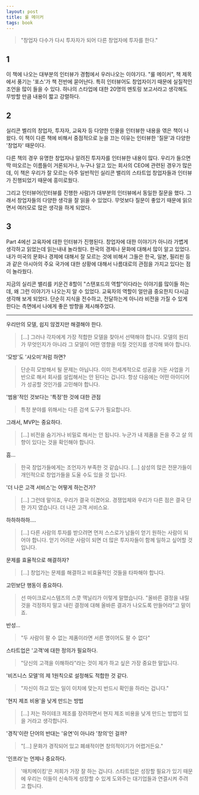 ```yaml
---
layout: post
title: 룰 메이커
tags: book
---
```


> "창업자 다수가 다시 투자자가 되어 다른 창업자에 투자를 한다."

## 1
이 책에 나오는 대부분의 인터뷰가 경험에서 우러나오는 이야기다. "룰 메이커", 책 제목에서 풍기는 '포스'가 책 전반에 묻어난다. 특히 인터뷰어도 창업자이기 때문에 실질적인 조언을 많이 들을 수 있다. 하나의 스타업에 대한 20명의 멘토링 보고서라고 생각해도 무방할 만큼 내용이 짧고 강렬하다.

## 2
실리콘 벨리의 창업자, 투자자, 교육자 등 다양한 인물을 인터뷰한 내용을 엮은 책이 나왔다. 이 책이 다른 책에 비해서 중점적으로 눈을 끄는 이유는 인터뷰한 '질문'과 다양한 '창업자' 때문이다.

다른 책의 경우 유명한 창업자나 알려진 투자자를 인터뷰한 내용이 많다. 우리가 들으면 딱 떠오르는 이름들이 거론되거나, 누구나 알고 있는 회사의 CEO에 관련된 경우가 많은데, 이 책은 우리가 잘 모르는 아주 일반적인 실리콘 밸리의 스타트업 창업자들과 인터뷰가 진행되었기 때문에 흥미로웠다.

그리고 인터뷰어(인터뷰를 진행한 사람)가 대부분의 인터뷰에서 동일한 질문을 했다. 그래서 창업자들의 다양한 생각을 잘 읽을 수 있었다. 무엇보다 질문이 좋았기 때문에 읽으면서 여러모로 많은 생각을 하게 되었다.

## 3
Part 4에선 교육자에 대한 인터뷰가 진행된다. 창업자에 대한 이야기가 아니라 가볍게 생각하고 읽었는데 읽는내내 놀라웠다. 한국의 경제나 문화에 대해서 많이 알고 있었다. 내가 미국의 문화나 경제에 대해서 잘 모르는 것에 비해서 그들은 한국, 일본, 필리핀 등과 같은 아시아의 주요 국가에 대한 상황에 대해서 나름대로의 관점을 가지고 있다는 점이 놀라웠다. 

지금의 실리콘 밸리를 키운건 8할이 "스탠포드의 역할"이다라는 이야기를 많이들 하는데, 왜 그런 이야기가 나오는지 알 수 있었다. 교육자의 역할이 얼만큼 중요한지 다시금 생각해 보게 되었다. 단순히 지식을 전수하고, 전달하는게 아니라 비전을 가질 수 있게 한다는 측면에서 나에게 좋은 방향을 제시해주었다.


-----

우리만의 모델, 쉽지 않겠지만 해결해야 한다.
> [...] 그러나 각자에게 가장 적합한 모델을 찾아서 선택해야 합니다. 모델의 원리가 무엇인지가 아니라 그 모델이 어떤 영향을 미칠 것인지를 생각해 봐야 합니다.

'모방'도 '샤오미'처럼 하면?
> 단순히 모방해서 될 문제는 아닙니다. 이미 전세계적으로 성공을 거둔 사업을 기반으로 해서 회사를 설립해서는 안 된다는 겁니다. 항상 다음에는 어떤 아이디어가 성공할 것인가를 고민해야 합니다.

'범용'적인 것보다는 '특정'한 것에 대한 관점
> 특정 분야를 위해서는 다른 검색 도구가 필요합니다.

그래서, MVP는 중요하다.
> [...] 비전을 숨기거나 비밀로 해서는 안 됩니다. 누군가 내 제품을 돈을 주고 살 의향이 있다는 것을 확인해야 합니다.

흠...
> 한국 창업가들에게는 조언자가 부족한 것 같습니다. [...] 삼성의 많은 전문가들이 개인적으로 창업가들을 도울 수도 있을 것 입니다.

'더 나은 고객 서비스'는 어떻게 하는건가?
> [...] 그런데 말이죠, 우리가 결국 이겼어요. 경쟁업체와 우리가 다른 점은 결국 단 한 가지 였습니다. 더 나은 고객 서비스요.

하하하하하....
> [...] 다른 사람의 투자를 받으려면 먼저 스스로가 남들이 얻기 원하는 사람이 되어야 합니다. 얻기 어려운 사람이 되면 더 많은 투자자들이 함께 일하고 싶어할 것입니다.

문제를 효율적으로 해결하자?
> [...] 창업가는 문제를 해결하고 비효율적인 것들을 타파해야 합니다.

고민보단 행동이 중요하다.
> 선 마이크로시스템즈의 스콧 맥닐리가 이렇게 말했습니다. "올바른 결정을 내릴것을 걱정하지 말고 내린 결정에 대해 올바른 결과가 나오도록 만들어라"고 말이죠.

반성...
> "두 사람이 팔 수 없는 제품이라면 서른 명이어도 팔 수 없다"

스타트업은 '고객'에 대한 정의가 필요하다.
> "당신의 고객을 이해하라"라는 것이 제가 하고 싶은 가장 중요한 말입니다.

'비즈니스 모델'의 제 1원칙으로 설정해도 적합한 것 같다.
> "자신이 하고 있는 일이 이치에 맞는지 반드시 확인을 하라는 겁니다."

'현지 제조 비용'을 낮게 만드는 방법
> [...] 저는 하이테크 제조를 장려하면서 현지 제조 비용을 낮게 만드는 방법이 있을 거라고 생각합니다.

'경직'이란 단어의 반대는 '유연'이 아니라 '창의'인 걸까?
> "[...] 문화가 경직되어 있고 폐쇄적이면 창의적이기가 어렵거든요."

'인프라'는 언제나 중요하다.
> '매치메이킹'은 저희가 가장 잘 하는 겁니다. 스타트업은 성장할 필요가 있기 때문에 우리는 이들이 신속하게 성장할 수 있게 도와주는 대기업들과 연결시켜 주려고 합니다.
